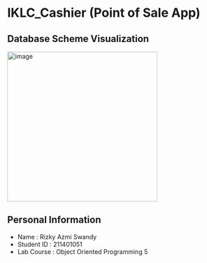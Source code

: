 # IKLC_Cashier (Point of Sale App)

## Database Scheme Visualization 
<img width="343" alt="image" src="https://github.com/Aftermath00/IKLC_Cashier/assets/86555486/76591cbb-e599-486b-b1d9-baf58932bfa6">

## Personal Information
- Name       : Rizky Azmi Swandy
- Student ID : 211401051
- Lab Course : Object Oriented Programming 5
